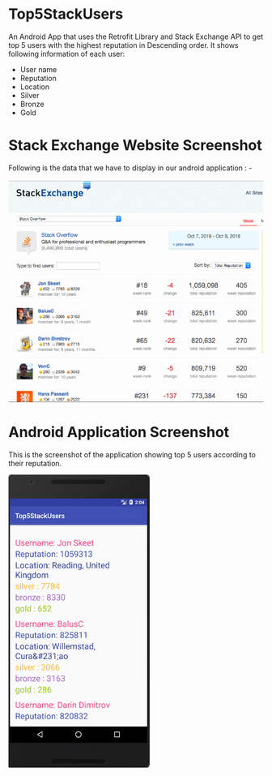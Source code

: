 # Top5StackUsers
An Android App that uses the Retrofit Library and Stack Exchange API to get top 5 users with the highest reputation in Descending order. 
It shows following information of each user:
- User name
- Reputation
- Location
- Silver
- Bronze
- Gold

# Stack Exchange Website Screenshot
Following is the data that we have to display in our android application : -

![](images/stackover.png)

# Android Application Screenshot
This is the screenshot of the application showing top 5 users according to their reputation.

![](images/stackover1.png)
